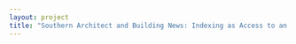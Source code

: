 ```yaml
--- 
layout: project 
title: "Southern Architect and Building News: Indexing as Access to an Early Architectural Journal" 
---
```




